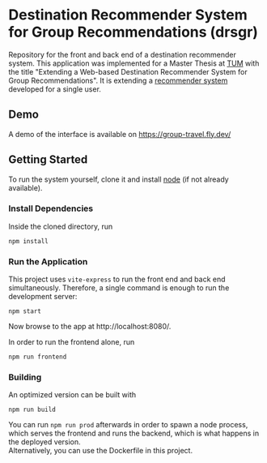 # Destination Recommender System for Group Recommendations (drsgr)

Repository for the front and back end of a destination recommender system. This application was implemented for a Master Thesis at [TUM](https://www.tum.de/) with the title "Extending a Web-based Destination Recommender System for Group Recommendations".
It is extending a [recommender system](https://github.com/asalnesar/destination-finder) developed for a single user.


## Demo

A demo of the interface is available on https://group-travel.fly.dev/

## Getting Started

To run the system yourself, clone it and install [node](https://nodejs.org/en/download) (if not already available).

### Install Dependencies

Inside the cloned directory, run

```
npm install
```

### Run the Application

This project uses `vite-express` to run the front end and back end simultaneously. Therefore, a single command is enough to run the development server:

```
npm start
```

Now browse to the app at http://localhost:8080/.

In order to run the frontend alone, run

```
npm run frontend
```

### Building

An optimized version can be built with

```
npm run build
```

You can run `npm run prod` afterwards in order to spawn a node process, which serves the frontend and runs the backend, which is what happens in the deployed version.<br/>
Alternatively, you can use the Dockerfile in this project.
